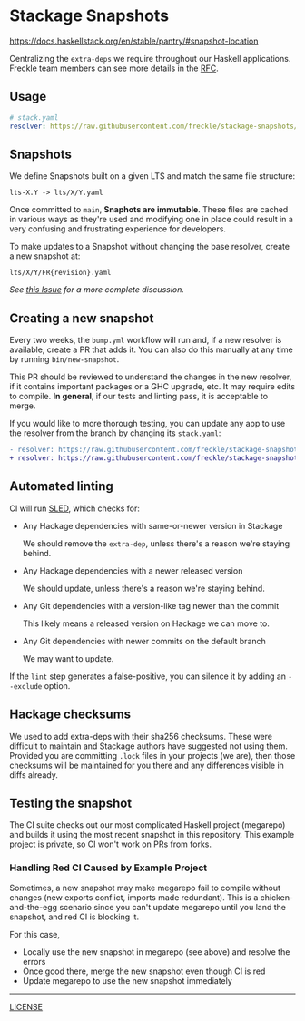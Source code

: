 # Stackage Snapshots

https://docs.haskellstack.org/en/stable/pantry/#snapshot-location

Centralizing the `extra-deps` we require throughout our Haskell applications.
Freckle team members can see more details in the [RFC][rfc].

[rfc]: https://renaissancelearning.atlassian.net/wiki/spaces/EN/pages/41987178508/Shared+Backend+Stackage+Snapshot

## Usage

```yaml
# stack.yaml
resolver: https://raw.githubusercontent.com/freckle/stackage-snapshots/main/lts/17/15.yaml
```

## Snapshots

We define Snapshots built on a given LTS and match the same file structure:

```
lts-X.Y -> lts/X/Y.yaml
```

Once committed to `main`, **Snaphots are immutable**. These files are cached in
various ways as they're used and modifying one in place could result in a very
confusing and frustrating experience for developers.

To make updates to a Snapshot without changing the base resolver, create a new
snapshot at:

```
lts/X/Y/FR{revision}.yaml
```

_See [this Issue][issue] for a more complete discussion._

[issue]: https://github.com/freckle/stackage-snapshots/issues/4

## Creating a new snapshot

Every two weeks, the `bump.yml` workflow will run and, if a new resolver is
available, create a PR that adds it. You can also do this manually at any time
by running `bin/new-snapshot`.

This PR should be reviewed to understand the changes in the new resolver, if it
contains important packages or a GHC upgrade, etc. It may require edits to
compile. **In general**, if our tests and linting pass, it is acceptable to
merge.

If you would like to more thorough testing, you can update any app to use the
resolver from the branch by changing its `stack.yaml`:

```diff
- resolver: https://raw.githubusercontent.com/freckle/stackage-snapshots/main/lts/18/21.yaml
+ resolver: https://raw.githubusercontent.com/freckle/stackage-snapshots/create-pull-request/patch/lts/18/23.yaml
```

## Automated linting

CI will run [SLED][], which checks for:

[sled]: https://github.com/freckle/stack-lint-extra-deps

- Any Hackage dependencies with same-or-newer version in Stackage

  We should remove the `extra-dep`, unless there's a reason we're staying behind.

- Any Hackage dependencies with a newer released version

  We should update, unless there's a reason we're staying behind.

- Any Git dependencies with a version-like tag newer than the commit

  This likely means a released version on Hackage we can move to.

- Any Git dependencies with newer commits on the default branch

  We may want to update.

If the `lint` step generates a false-positive, you can silence it by adding an
`--exclude` option.

## Hackage checksums

We used to add extra-deps with their sha256 checksums. These were difficult to
maintain and Stackage authors have suggested not using them. Provided you are
committing `.lock` files in your projects (we are), then those checksums will be
maintained for you there and any differences visible in diffs already.

## Testing the snapshot

The CI suite checks out our most complicated Haskell project (megarepo) and
builds it using the most recent snapshot in this repository. This example
project is private, so CI won't work on PRs from forks.

### Handling Red CI Caused by Example Project

Sometimes, a new snapshot may make megarepo fail to compile without changes (new
exports conflict, imports made redundant). This is a chicken-and-the-egg
scenario since you can't update megarepo until you land the snapshot, and red CI
is blocking it.

For this case,

- Locally use the new snapshot in megarepo (see above) and resolve the errors
- Once good there, merge the new snapshot even though CI is red
- Update megarepo to use the new snapshot immediately

---

[LICENSE](./LICENSE)
